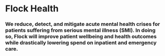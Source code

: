 # Flock Health
### We reduce, detect, and mitigate acute mental health crises for patients suffering from serious mental illness (SMI). In doing so, Flock will improve patient wellbeing and health outcomes while drastically lowering spend on inpatient and emergency care.
